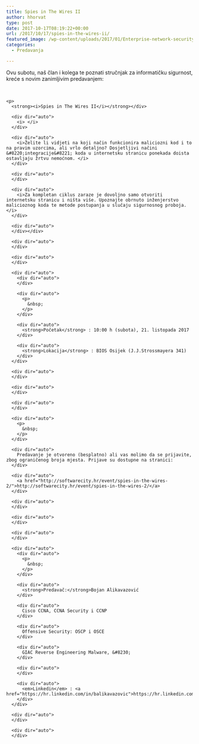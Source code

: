 ```yaml
---
title: Spies in The Wires II
author: hhorvat
type: post
date: 2017-10-17T08:19:22+00:00
url: /2017/10/17/spies-in-the-wires-ii/
featured_image: /wp-content/uploads/2017/01/Enterprise-network-security1.jpg
categories:
  - Predavanja

---
```

<div dir="auto">
  Ovu subotu, naš član i kolega te poznati stručnjak za informatičku sigurnost, kreće s novim zanimljivim predavanjem:
</div>

<div dir="auto">
</div>

<div dir="auto">
</div>

<div dir="auto">
</div>

<div dir="auto">
</div>

<div dir="auto">
</div>

<div dir="auto">
  <div dir="auto">
  </div>
  
  <div dir="auto">
    <p>
      &nbsp;
    </p>
    
    <p>
      <strong><i>Spies in The Wires II</i></strong></div> 
      
      <div dir="auto">
        <i> </i>
      </div>
      
      <div dir="auto">
        <i>Želite li vidjeti na koji način funkcionira maliciozni kod i to na pravim uzorcima, ali vrlo detaljno? Dosjetljivi načini &#8220;integracije&#8221; koda u internetsku stranicu ponekada doista ostavljaju žrtvu nemoćnom. </i>
      </div>
      
      <div dir="auto">
      </div>
      
      <div dir="auto">
        <i>Za kompletan ciklus zaraze je dovoljno samo otvoriti internetsku stranicu i ništa više. Upoznajte obrnuto inženjerstvo malicioznog koda te metode postupanja u slučaju sigurnosnog proboja.</i>
      </div>
      
      <div dir="auto">
      </div></div> 
      
      <div dir="auto">
      </div>
      
      <div dir="auto">
      </div>
      
      <div dir="auto">
        <div dir="auto">
        </div>
        
        <div dir="auto">
          <p>
            &nbsp;
          </p>
        </div>
        
        <div dir="auto">
          <strong>Početak</strong> : 10:00 h (subota), 21. listopada 2017
        </div>
        
        <div dir="auto">
          <strong>Lokacija</strong> : BIOS Osijek (J.J.Strossmayera 341)
        </div>
      </div>
      
      <div dir="auto">
      </div>
      
      <div dir="auto">
      </div>
      
      <div dir="auto">
      </div>
      
      <div dir="auto">
        <p>
          &nbsp;
        </p>
      </div>
      
      <div dir="auto">
        Predavanje je otvoreno (besplatno) ali vas molimo da se prijavite, zbog ograničenog broja mjesta. Prijave su dostupne na stranici:
      </div>
      
      <div dir="auto">
        <a href="http://softwarecity.hr/event/spies-in-the-wires-2/">http://softwarecity.hr/event/spies-in-the-wires-2/</a>
      </div>
      
      <div dir="auto">
      </div>
      
      <div dir="auto">
      </div>
      
      <div dir="auto">
      </div>
      
      <div dir="auto">
        <div dir="auto">
          <p>
            &nbsp;
          </p>
        </div>
        
        <div dir="auto">
          <strong>Predavač:</strong>Bojan Alikavazović
        </div>
        
        <div dir="auto">
          Cisco CCNA, CCNA Security i CCNP
        </div>
        
        <div dir="auto">
          Offensive Security: OSCP i OSCE
        </div>
        
        <div dir="auto">
          GIAC Reverse Engineering Malware, &#8230;
        </div>
        
        <div dir="auto">
        </div>
        
        <div dir="auto">
          <em>Linkedin</em> : <a href="https://hr.linkedin.com/in/balikavazovic">https://hr.linkedin.com/in/balikavazovic</a>
        </div>
      </div>
      
      <div dir="auto">
      </div>
      
      <div dir="auto">
      </div>